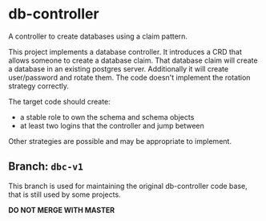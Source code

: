 # db-controller
A controller to create databases using a claim pattern.

This project implements a database controller. It introduces a CRD that allows
someone to create a database claim. That database claim will create a database in
an existing postgres server. Additionally it will create user/password and rotate them.
The code doesn't implement the rotation strategy correctly.

The target code should create:
* a stable role to own the schema and schema objects
* at least two logins that the controller and jump between

Other strategies are possible and may be appropriate to implement.

## Branch: `dbc-v1`
This branch is used for maintaining the original db-controller code base, that is still used by some projects.

**DO NOT MERGE WITH MASTER**
